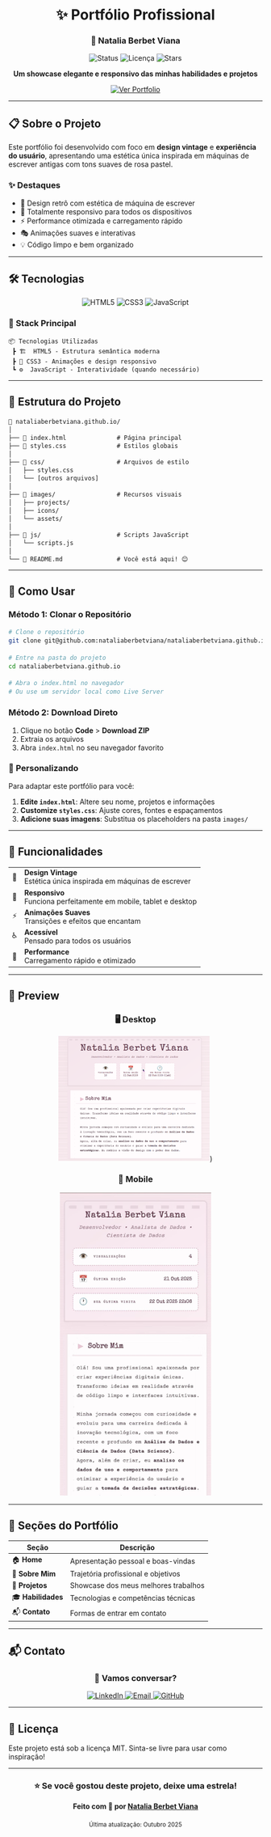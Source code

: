 <div align="center">

# ✨ Portfólio Profissional

### 💼 Natalia Berbet Viana

<p align="center">
  <img src="https://img.shields.io/badge/Status-Ativo-success?style=for-the-badge" alt="Status">
  <img src="https://img.shields.io/badge/Licença-MIT-blue?style=for-the-badge" alt="Licença">
  <img src="https://img.shields.io/github/stars/nataliaberbetviana/nataliaberbetviana.github.io?style=for-the-badge" alt="Stars">
</p>

<p align="center">
  <strong>Um showcase elegante e responsivo das minhas habilidades e projetos</strong>
</p>

<p align="center">
  <a href="https://nataliaberbetviana.github.io" target="_blank">
    <img src="https://img.shields.io/badge/🌐_Ver_Portfólio_Online-FF69B4?style=for-the-badge&logoColor=white" alt="Ver Portfolio">
  </a>
</p>

---

</div>

## 📋 Sobre o Projeto

Este portfólio foi desenvolvido com foco em **design vintage** e **experiência do usuário**, apresentando uma estética única inspirada em máquinas de escrever antigas com tons suaves de rosa pastel.

### ✨ Destaques

- 🎨 Design retrô com estética de máquina de escrever
- 📱 Totalmente responsivo para todos os dispositivos
- ⚡ Performance otimizada e carregamento rápido
- 🎭 Animações suaves e interativas
- 💡 Código limpo e bem organizado

---

## 🛠️ Tecnologias

<div align="center">

![HTML5](https://img.shields.io/badge/HTML5-E34F26?style=for-the-badge&logo=html5&logoColor=white)
![CSS3](https://img.shields.io/badge/CSS3-1572B6?style=for-the-badge&logo=css3&logoColor=white)
![JavaScript](https://img.shields.io/badge/JavaScript-F7DF1E?style=for-the-badge&logo=javascript&logoColor=black)

</div>

### 🔧 Stack Principal

```
📦 Tecnologias Utilizadas
 ┣ 🏗️  HTML5 - Estrutura semântica moderna
 ┣ 🎨 CSS3 - Animações e design responsivo
 ┗ ⚙️  JavaScript - Interatividade (quando necessário)
```

---

## 📂 Estrutura do Projeto

```
📁 nataliaberbetviana.github.io/
│
├── 📄 index.html              # Página principal
├── 📄 styles.css              # Estilos globais
│
├── 📁 css/                    # Arquivos de estilo
│   ├── styles.css
│   └── [outros arquivos]
│
├── 📁 images/                 # Recursos visuais
│   ├── projects/
│   ├── icons/
│   └── assets/
│
├── 📁 js/                     # Scripts JavaScript
│   └── scripts.js
│
└── 📄 README.md               # Você está aqui! 😊
```

---

## 🚀 Como Usar

### Método 1: Clonar o Repositório

```bash
# Clone o repositório
git clone git@github.com:nataliaberbetviana/nataliaberbetviana.github.io.git

# Entre na pasta do projeto
cd nataliaberbetviana.github.io

# Abra o index.html no navegador
# Ou use um servidor local como Live Server
```

### Método 2: Download Direto

1. Clique no botão **Code** > **Download ZIP**
2. Extraia os arquivos
3. Abra `index.html` no seu navegador favorito

### 🎨 Personalizando

Para adaptar este portfólio para você:

1. **Edite `index.html`**: Altere seu nome, projetos e informações
2. **Customize `styles.css`**: Ajuste cores, fontes e espaçamentos
3. **Adicione suas imagens**: Substitua os placeholders na pasta `images/`

---

## 🎯 Funcionalidades

<table>
  <tr>
    <td align="center">🎨</td>
    <td><strong>Design Vintage</strong><br/>Estética única inspirada em máquinas de escrever</td>
  </tr>
  <tr>
    <td align="center">📱</td>
    <td><strong>Responsivo</strong><br/>Funciona perfeitamente em mobile, tablet e desktop</td>
  </tr>
  <tr>
    <td align="center">⚡</td>
    <td><strong>Animações Suaves</strong><br/>Transições e efeitos que encantam</td>
  </tr>
  <tr>
    <td align="center">♿</td>
    <td><strong>Acessível</strong><br/>Pensado para todos os usuários</td>
  </tr>
  <tr>
    <td align="center">🚀</td>
    <td><strong>Performance</strong><br/>Carregamento rápido e otimizado</td>
  </tr>
</table>

---

## 📸 Preview

<div align="center">

### 🖥️ Desktop
<img src="/img/visao-computador.png" alt="Desktop Preview" width="300">)

### 📱 Mobile
<img src="img/visao_smartphone.jpeg" alt="Mobile Preview" width="300">

</div>

---

## 🌟 Seções do Portfólio

| Seção | Descrição |
|-------|-----------|
| 🏠 **Home** | Apresentação pessoal e boas-vindas |
| 👤 **Sobre Mim** | Trajetória profissional e objetivos |
| 💼 **Projetos** | Showcase dos meus melhores trabalhos |
| 🎓 **Habilidades** | Tecnologias e competências técnicas |
| 📬 **Contato** | Formas de entrar em contato |

---

## 📬 Contato

<div align="center">

### 💌 Vamos conversar?

<p>
  <a href="https://www.linkedin.com/in/nataliaberbetviana" target="_blank">
    <img src="https://img.shields.io/badge/LinkedIn-0077B5?style=for-the-badge&logo=linkedin&logoColor=white" alt="LinkedIn">
  </a>
  <a href="mailto:nabevia@gmail.com">
    <img src="https://img.shields.io/badge/Email-D14836?style=for-the-badge&logo=gmail&logoColor=white" alt="Email">
  </a>
  <a href="https://github.com/nataliaberbetviana" target="_blank">
    <img src="https://img.shields.io/badge/GitHub-100000?style=for-the-badge&logo=github&logoColor=white" alt="GitHub">
  </a>
</p>

</div>

---

## 📝 Licença

Este projeto está sob a licença MIT. Sinta-se livre para usar como inspiração!

---

<div align="center">

### ⭐ Se você gostou deste projeto, deixe uma estrela!

**Feito com 💜 por [Natalia Berbet Viana](https://github.com/nataliaberbetviana)**

<sub>Última atualização: Outubro 2025</sub>

</div>